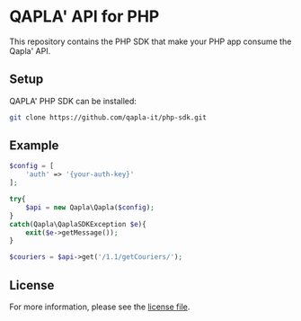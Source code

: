 # QAPLA' API for PHP

This repository contains the PHP SDK that make your PHP app consume the Qapla' API.

## Setup

QAPLA' PHP SDK can be installed:

```sh
git clone https://github.com/qapla-it/php-sdk.git
```

## Example

```php
$config = [
    'auth' => '{your-auth-key}'
];

try{
    $api = new Qapla\Qapla($config);
}
catch(Qapla\QaplaSDKException $e){
    exit($e->getMessage());
}

$couriers = $api->get('/1.1/getCouriers/');


```

## License

For more information, please see the [license file](https://github.com/qapla-it/php-sdk/blob/master/LICENSE).
